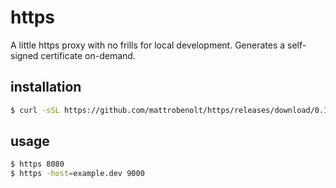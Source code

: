 # https

A little https proxy with no frills for local development. Generates a self-signed certificate on-demand.

## installation

```bash
$ curl -sSL https://github.com/mattrobenolt/https/releases/download/0.1.0/https-darwin-amd64 > /usr/local/bin/https && chmod +x /usr/local/bin/https
```

## usage

```bash
$ https 8080
$ https -host=example.dev 9000
```
